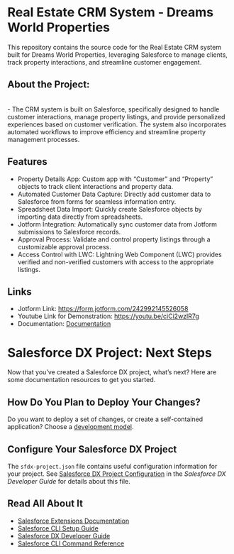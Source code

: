 # Real Estate CRM System - Dreams World Properties

This repository contains the source code for the Real Estate CRM system built for Dreams World Properties, leveraging Salesforce to manage clients, track property interactions, and streamline customer engagement.

## About the Project:
<br/>
- The CRM system is built on Salesforce, specifically designed to handle customer interactions, manage property listings, and provide personalized experiences based on customer verification. The system also incorporates automated workflows to improve efficiency and streamline property management processes.

## Features
- Property Details App: Custom app with “Customer” and “Property” objects to track client interactions and property data.
- Automated Customer Data Capture: Directly add customer data to Salesforce from forms for seamless information entry.
- Spreadsheet Data Import: Quickly create Salesforce objects by importing data directly from spreadsheets.
- Jotform Integration: Automatically sync customer data from Jotform submissions to Salesforce records.<br/>
- Approval Process: Validate and control property listings through a customizable approval process.<br/>
- Access Control with LWC: Lightning Web Component (LWC) provides verified and non-verified customers with access to the appropriate listings.

## Links
- Jotform Link: https://form.jotform.com/242992145526058
- Youtube Link for Demonstration: https://youtu.be/ciCi2wzlR7g
- Documentation: <a href="https://github.com/DurgaPrasad-R/PropertyLWC/blob/main/Documentation.pdf">Documentation</a>

# Salesforce DX Project: Next Steps

Now that you’ve created a Salesforce DX project, what’s next? Here are some documentation resources to get you started.

## How Do You Plan to Deploy Your Changes?

Do you want to deploy a set of changes, or create a self-contained application? Choose a [development model](https://developer.salesforce.com/tools/vscode/en/user-guide/development-models).

## Configure Your Salesforce DX Project

The `sfdx-project.json` file contains useful configuration information for your project. See [Salesforce DX Project Configuration](https://developer.salesforce.com/docs/atlas.en-us.sfdx_dev.meta/sfdx_dev/sfdx_dev_ws_config.htm) in the _Salesforce DX Developer Guide_ for details about this file.

## Read All About It

- [Salesforce Extensions Documentation](https://developer.salesforce.com/tools/vscode/)
- [Salesforce CLI Setup Guide](https://developer.salesforce.com/docs/atlas.en-us.sfdx_setup.meta/sfdx_setup/sfdx_setup_intro.htm)
- [Salesforce DX Developer Guide](https://developer.salesforce.com/docs/atlas.en-us.sfdx_dev.meta/sfdx_dev/sfdx_dev_intro.htm)
- [Salesforce CLI Command Reference](https://developer.salesforce.com/docs/atlas.en-us.sfdx_cli_reference.meta/sfdx_cli_reference/cli_reference.htm)
